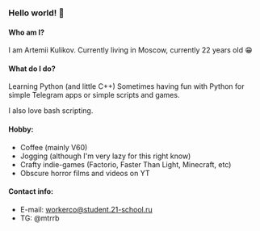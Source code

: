 ### Hello world! 👋

#### Who am I?

I am Artemii Kulikov.
 Currently living in Moscow, currently 22 years old 😁

#### What do I do?

Learning Python (and little C++)
Sometimes having fun with Python for simple Telegram apps or simple scripts and games.

I also love bash scripting.

#### Hobby:

- Coffee (mainly V60)
- Jogging (although I'm very lazy for this right know)
- Crafty indie-games (Factorio, Faster Than Light, Minecraft, etc)
- Obscure horror films and videos on YT

#### Contact info:

- E-mail: workerco@student.21-school.ru
- TG: @mtrrb

<!--
**vlle/vlle** is a ✨ _special_ ✨ repository because its `README.md` (this file) appears on your GitHub profile.

Here are some ideas to get you started:

- 🔭 I’m currently working on ...
- 🌱 I’m currently learning ...
- 👯 I’m looking to collaborate on ...
- 🤔 I’m looking for help with ...
- 💬 Ask me about ...
- 📫 How to reach me: ...
- 😄 Pronouns: ...
- ⚡ Fun fact: ...
-->
